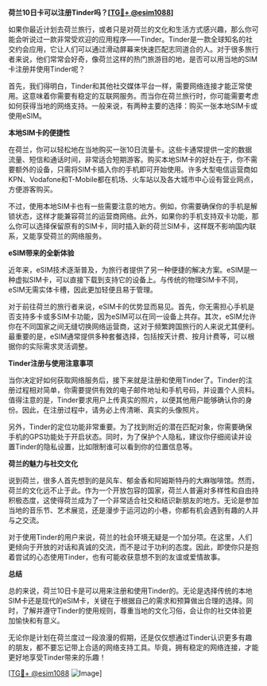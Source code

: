 **荷兰10日卡可以注册Tinder吗？[[TG💪+ @esim1088](https://t.me/s/esim1088)]**

如果你最近计划去荷兰旅行，或者只是对荷兰的文化和生活方式感兴趣，那么你可能会听说过一款非常受欢迎的应用程序——Tinder。Tinder是一款全球知名的社交约会应用，它让人们可以通过滑动屏幕来快速匹配志同道合的人。对于很多旅行者来说，他们常常会好奇，像荷兰这样的热门旅游目的地，是否可以用当地的SIM卡注册并使用Tinder呢？

首先，我们得明白，Tinder和其他社交媒体平台一样，需要网络连接才能正常使用。这意味着你需要有稳定的互联网服务。而当你在荷兰旅行时，你可能需要考虑如何获得当地的网络支持。一般来说，有两种主要的选择：购买一张本地SIM卡或使用eSIM。

**本地SIM卡的便捷性**

在荷兰，你可以轻松地在当地购买一张10日流量卡。这些卡通常提供一定的数据流量、短信和通话时间，非常适合短期游客。购买本地SIM卡的好处在于，你不需要额外的设备，只需将SIM卡插入你的手机即可开始使用。许多大型电信运营商如KPN、Vodafone和T-Mobile都在机场、火车站以及各大城市中心设有营业网点，方便游客购买。

不过，使用本地SIM卡也有一些需要注意的地方。例如，你需要确保你的手机是解锁状态，这样才能兼容荷兰的运营商网络。此外，如果你的手机支持双卡功能，那么你可以选择保留原有的SIM卡，同时插入新的荷兰SIM卡，这样既不影响国内联系，又能享受荷兰的网络服务。

**eSIM带来的全新体验**

近年来，eSIM技术逐渐普及，为旅行者提供了另一种便捷的解决方案。eSIM是一种虚拟SIM卡，可以直接下载到支持它的设备上。与传统的物理SIM卡不同，eSIM无需实体卡槽，因此更加轻便且易于管理。

对于前往荷兰的旅行者来说，eSIM卡的优势显而易见。首先，你无需担心手机是否支持多卡或多SIM卡功能，因为eSIM可以在同一设备上共存。其次，eSIM允许你在不同国家之间无缝切换网络运营商，这对于频繁跨国旅行的人来说尤其便利。最重要的是，eSIM通常提供多种套餐选择，包括按天计费、按月计费等，可以根据你的实际需求灵活调整。

**Tinder注册与使用注意事项**

当你决定好如何获取网络服务后，接下来就是注册和使用Tinder了。Tinder的注册过程相对简单，你需要提供有效的电子邮件地址和手机号码，并设置个人资料。值得注意的是，Tinder要求用户上传真实的照片，以便其他用户能够确认你的身份。因此，在注册过程中，请务必上传清晰、真实的头像照片。

另外，Tinder的定位功能非常重要。为了找到附近的潜在匹配对象，你需要确保手机的GPS功能处于开启状态。同时，为了保护个人隐私，建议你仔细阅读并设置Tinder的隐私设置，比如限制谁可以看到你的位置信息等。

**荷兰的魅力与社交文化**

说到荷兰，很多人首先想到的是风车、郁金香和阿姆斯特丹的大麻咖啡馆。然而，荷兰的文化远不止于此。作为一个开放包容的国家，荷兰人普遍对多样性和自由持积极态度，这使得荷兰成为了一个非常适合社交和结识新朋友的地方。无论是参加当地的音乐节、艺术展览，还是漫步于运河边的小巷，你都有机会遇到有趣的人并与之交流。

对于使用Tinder的用户来说，荷兰的社会环境无疑是一个加分项。在这里，人们更倾向于开放的对话和真诚的交流，而不是过于功利的态度。因此，即使你只是抱着尝试的心态使用Tinder，也有可能收获意想不到的友谊或爱情故事。

**总结**

总的来说，荷兰10日卡是可以用来注册和使用Tinder的。无论是选择传统的本地SIM卡还是现代的eSIM卡，关键在于根据自己的需求和预算做出合理的选择。同时，了解并遵守Tinder的使用规则，尊重当地的文化习俗，会让你的社交体验更加愉快和有意义。

无论你是计划在荷兰度过一段浪漫的假期，还是仅仅想通过Tinder认识更多有趣的朋友，都不要忘记带上合适的网络支持工具。毕竟，拥有稳定的网络连接，才能更好地享受Tinder带来的乐趣！

[[TG💪+ @esim1088](https://t.me/s/esim1088) ![Image](https://i.postimg.cc/4NQfJmqS/Snipaste-2025-05-13-00-14-12.png)]